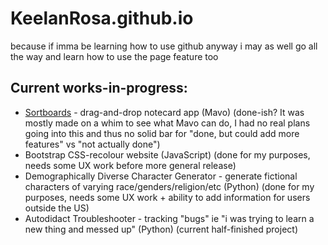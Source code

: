 # KeelanRosa.github.io
because if imma be learning how to use github anyway i may as well go all the way and learn how to use the page feature too

## Current works-in-progress:
* [Sortboards](https://github.com/KeelanRosa/sortboards) - drag-and-drop notecard app (Mavo) (done-ish? It was mostly made on a whim to see what Mavo can do, I had no real plans going into this and thus no solid bar for "done, but could add more features" vs "not actually done")
* Bootstrap CSS-recolour website (JavaScript) (done for my purposes, needs some UX work before more general release)
* Demographically Diverse Character Generator - generate fictional characters of varying race/genders/religion/etc (Python) (done for my purposes, needs some UX work + ability to add information for users outside the US)
* Autodidact Troubleshooter - tracking "bugs" ie "i was trying to learn a new thing and messed up" (Python) (current half-finished project)
